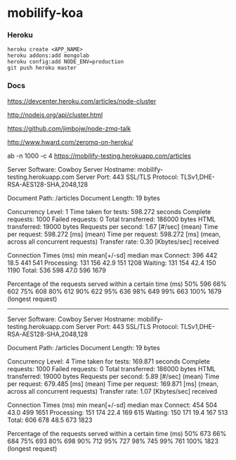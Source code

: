 # mobilify-koa


### Heroku

    heroku create <APP_NAME>
    heroku addons:add mongolab
    heroku config:add NODE_ENV=production
    git push heroku master

### Docs

https://devcenter.heroku.com/articles/node-cluster

http://nodejs.org/api/cluster.html

https://github.com/jimbojw/node-zmq-talk

http://www.hward.com/zeromq-on-heroku/

ab -n 1000 -c 4 https://mobilify-testing.herokuapp.com/articles

Server Software:        Cowboy
Server Hostname:        mobilify-testing.herokuapp.com
Server Port:            443
SSL/TLS Protocol:       TLSv1,DHE-RSA-AES128-SHA,2048,128

Document Path:          /articles
Document Length:        19 bytes

Concurrency Level:      1
Time taken for tests:   598.272 seconds
Complete requests:      1000
Failed requests:        0
Total transferred:      186000 bytes
HTML transferred:       19000 bytes
Requests per second:    1.67 [#/sec] (mean)
Time per request:       598.272 [ms] (mean)
Time per request:       598.272 [ms] (mean, across all concurrent requests)
Transfer rate:          0.30 [Kbytes/sec] received

Connection Times (ms)
              min  mean[+/-sd] median   max
Connect:      396  442  18.5    441     541
Processing:   131  156  42.9    151    1208
Waiting:      131  154  42.4    150    1190
Total:        536  598  47.0    596    1679

Percentage of the requests served within a certain time (ms)
  50%    596
  66%    602
  75%    608
  80%    612
  90%    622
  95%    636
  98%    649
  99%    663
 100%   1679 (longest request)

----------------------------------------

Server Software:        Cowboy
Server Hostname:        mobilify-testing.herokuapp.com
Server Port:            443
SSL/TLS Protocol:       TLSv1,DHE-RSA-AES128-SHA,2048,128

Document Path:          /articles
Document Length:        19 bytes

Concurrency Level:      4
Time taken for tests:   169.871 seconds
Complete requests:      1000
Failed requests:        0
Total transferred:      186000 bytes
HTML transferred:       19000 bytes
Requests per second:    5.89 [#/sec] (mean)
Time per request:       679.485 [ms] (mean)
Time per request:       169.871 [ms] (mean, across all concurrent requests)
Transfer rate:          1.07 [Kbytes/sec] received

Connection Times (ms)
              min  mean[+/-sd] median   max
Connect:      454  504  43.0    499    1651
Processing:   151  174  22.4    169     615
Waiting:      150  171  19.4    167     513
Total:        606  678  48.5    673    1823

Percentage of the requests served within a certain time (ms)
  50%    673
  66%    684
  75%    693
  80%    698
  90%    712
  95%    727
  98%    745
  99%    761
 100%   1823 (longest request)
